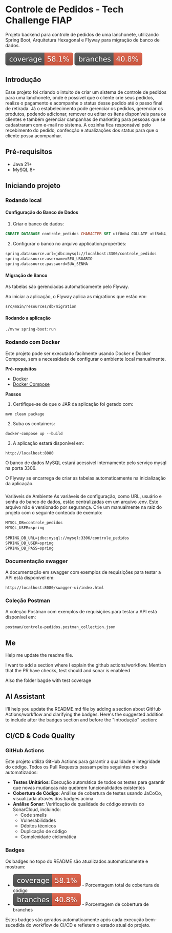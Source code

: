 # Controle de Pedidos - Tech Challenge FIAP

Projeto backend para controle de pedidos de uma lanchonete, utilizando Spring Boot, Arquitetura Hexagonal e Flyway para migração de banco de dados.

![Cobertura de Código](.github/badges/jacoco.svg)
![Cobertura de Branches](.github/badges/branches.svg)

## Introdução

Esse projeto foi criando o intuito de criar um sistema de controle de pedidos para uma lanchonete, onde é possível que o cliente crie seus pedidos, realize o pagamento e acompanhe o status desse pedido até o passo final de retirada. Já o estabelecimento pode gerenciar os pedidos, gerenciar os produtos, podendo adicionar, remover ou editar os itens disponíveis para os clientes e também gerenciar campanhas de marketing para pessoas que se cadastraram com e-mail no sistema. A cozinha fica responsável pelo recebimento do pedido, confecção e atualizações dos status para que o cliente possa acompanhar.

## Pré-requisitos
- Java 21+
- MySQL 8+

## Iniciando projeto

### Rodando local

#### Configuração do Banco de Dados
1) Criar o banco de dados:
```sql
CREATE DATABASE controle_pedidos CHARACTER SET utf8mb4 COLLATE utf8mb4_unicode_ci;
```
2) Configurar o banco no arquivo application.properties:
```shell
spring.datasource.url=jdbc:mysql://localhost:3306/controle_pedidos
spring.datasource.username=SEU_USUARIO
spring.datasource.password=SUA_SENHA

```
#### Migração de Banco
As tabelas são gerenciadas automaticamente pelo Flyway.

Ao iniciar a aplicação, o Flyway aplica as migrations que estão em:
```shell
src/main/resources/db/migration
```
#### Rodando a aplicação
```shell
./mvnw spring-boot:run

```

### Rodando com Docker
Este projeto pode ser executado facilmente usando Docker e Docker Compose, sem a necessidade de configurar o ambiente local manualmente.

**Pré-requisitos**
- [Docker](https://www.docker.com/)
- [Docker Compose](https://docs.docker.com/compose/)

**Passos**

1) Certifique-se de que o JAR da aplicação foi gerado com:
```shell
mvn clean package
```

2) Suba os containers:
```shell
docker-compose up --build
```
3) A aplicação estará disponível em:
```shell
http://localhost:8080
```
O banco de dados MySQL estará acessível internamente pelo serviço mysql na porta 3306.

 O Flyway se encarrega de criar as tabelas automaticamente na inicialização da aplicação.

### 
 Variáveis de Ambiente
As variáveis de configuração, como URL, usuário e senha do banco de dados, estão centralizadas em um arquivo .env.
Este arquivo não é versionado por segurança. Crie um manualmente na raiz do projeto com o seguinte conteúdo de exemplo:

```shell
MYSQL_DB=controle_pedidos
MYSQL_USER=spring

SPRING_DB_URL=jdbc:mysql://mysql:3306/controle_pedidos
SPRING_DB_USER=spring
SPRING_DB_PASS=spring

```

### Documentação swagger
A documentação em swagger com exemplos de requisições para testar a API está disponível em:

```shell
http://localhost:8080/swagger-ui/index.html
```


### Coleção Postman
A coleção Postman com exemplos de requisições para testar a API está disponível em:

```shell
postman/controle-pedidos.postman_collection.json
```

## Me
Help me update the readme file.

I want to add a section where I explain the github actions/workflow. Mention that the PR have checks, test should and sonar is enableed

Also the folder bagde with test coverage

## AI Assistant
I'll help you update the README.md file by adding a section about GitHub Actions/workflow and clarifying the badges. Here's the suggested addition to include after the badges section and before the "Introdução" section:


## CI/CD & Code Quality

### GitHub Actions
Este projeto utiliza GitHub Actions para garantir a qualidade e integridade do código. Todos os Pull Requests passam pelos seguintes checks automatizados:

- **Testes Unitários**: Execução automática de todos os testes para garantir que novas mudanças não quebrem funcionalidades existentes
- **Cobertura de Código**: Análise de cobertura de testes usando JaCoCo, visualizada através dos badges acima
- **Análise Sonar**: Verificação de qualidade de código através do SonarCloud, incluindo:
  - Code smells
  - Vulnerabilidades
  - Débitos técnicos
  - Duplicação de código
  - Complexidade ciclomática

### Badges
Os badges no topo do README são atualizados automaticamente e mostram:
- ![Cobertura de Código](.github/badges/jacoco.svg) - Porcentagem total de cobertura de código
- ![Cobertura de Branches](.github/badges/branches.svg) - Porcentagem de cobertura de branches

Estes badges são gerados automaticamente após cada execução bem-sucedida do workflow de CI/CD e refletem o estado atual do projeto.
```


